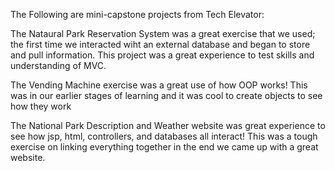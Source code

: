 The Following are mini-capstone projects from Tech Elevator:

The Nataural Park Reservation System was a great exercise that we used; the first time we interacted wiht an external database and began to store and pull information.  This project was a great experience to test skills and understanding of MVC. 


The Vending Machine exercise was a great use of how OOP works! This was in our earlier stages of learning and it was cool to create objects to see how they work

The National Park Description and Weather website was great experience to see how jsp, html, controllers, and databases all interact! This was a tough exercise on linking everything together in the end we came up with a great website.

